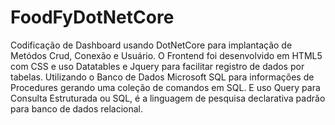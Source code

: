 # FoodFyDotNetCore

Codificação de Dashboard usando DotNetCore para implantação de Metódos Crud, Conexão e Usuário. 
O Frontend foi desenvolvido em HTML5 com CSS e uso Datatables e Jquery para facilitar registro de dados por tabelas.
Utilizando o Banco de Dados Microsoft SQL para informações de Procedures gerando uma coleção de comandos em SQL. E uso Query para Consulta Estruturada ou SQL, 
é a linguagem de pesquisa declarativa padrão para banco de dados relacional. 
